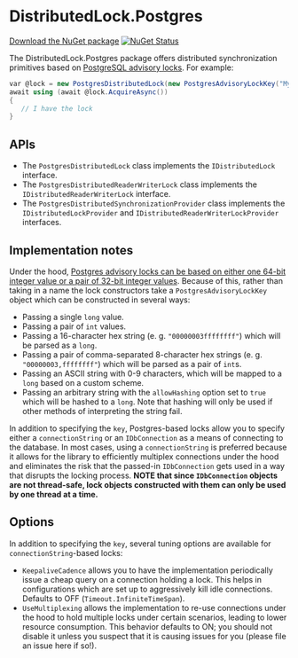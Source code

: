 # DistributedLock.Postgres

[Download the NuGet package](https://www.nuget.org/packages/DistributedLock.Postgres) [![NuGet Status](http://img.shields.io/nuget/v/DistributedLock.Postgres.svg?style=flat)](https://www.nuget.org/packages/DistributedLock.Postgres/)

The DistributedLock.Postgres package offers distributed synchronization primitives based on [PostgreSQL advisory locks](https://www.postgresql.org/docs/9.4/explicit-locking.html#ADVISORY-LOCKS). For example:

```C#
var @lock = new PostgresDistributedLock(new PostgresAdvisoryLockKey("MyLockName", allowHashing: true), connectionString);
await using (await @lock.AcquireAsync())
{
   // I have the lock
}
```

## APIs

- The `PostgresDistributedLock` class implements the `IDistributedLock` interface.
- The `PostgresDistributedReaderWriterLock` class implements the `IDistributedReaderWriterLock` interface.
- The `PostgresDistributedSynchronizationProvider` class implements the `IDistributedLockProvider` and `IDistributedReaderWriterLockProvider` interfaces.

## Implementation notes

Under the hood, [Postgres advisory locks can be based on either one 64-bit integer value or a pair of 32-bit integer values](https://www.postgresql.org/docs/12/functions-admin.html#FUNCTIONS-ADVISORY-LOCKS). Because of this, rather than taking in a name the lock constructors take a `PostgresAdvisoryLockKey` object which can be constructed in several ways:
- Passing a single `long` value.
- Passing a pair of `int` values.
- Passing a 16-character hex string (e. g. `"00000003ffffffff"`) which will be parsed as a `long`.
- Passing a pair of comma-separated 8-character hex strings (e. g. `"00000003,ffffffff"`) which will be parsed as a pair of `int`s.
- Passing an ASCII string with 0-9 characters, which will be mapped to a `long` based on a custom scheme.
- Passing an arbitrary string with the `allowHashing` option set to `true` which will be hashed to a `long`. Note that hashing will only be used if other methods of interpreting the string fail.

In addition to specifying the `key`, Postgres-based locks allow you to specify either a `connectionString` or an `IDbConnection` as a means of connecting to the database. In most cases, using a `connectionString` is preferred because it allows for the library to efficiently multiplex connections under the hood and eliminates the risk that the passed-in `IDbConnection` gets used in a way that disrupts the locking process. **NOTE that since `IDbConnection` objects are not thread-safe, lock objects constructed with them can only be used by one thread at a time.**

## Options

In addition to specifying the `key`, several tuning options are available for `connectionString`-based locks:

- `KeepaliveCadence` allows you to have the implementation periodically issue a cheap query on a connection holding a lock. This helps in configurations which are set up to aggressively kill idle connections. Defaults to OFF (`Timeout.InfiniteTimeSpan`).
- `UseMultiplexing` allows the implementation to re-use connections under the hood to hold multiple locks under certain scenarios, leading to lower resource consumption. This behavior defaults to ON; you should not disable it unless you suspect that it is causing issues for you (please file an issue here if so!).



